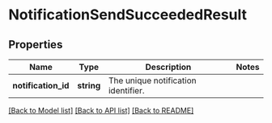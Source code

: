 # NotificationSendSucceededResult

## Properties
Name | Type | Description | Notes
------------ | ------------- | ------------- | -------------
**notification_id** | **string** | The unique notification identifier. | 

[[Back to Model list]](../README.md#documentation-for-models) [[Back to API list]](../README.md#documentation-for-api-endpoints) [[Back to README]](../README.md)

